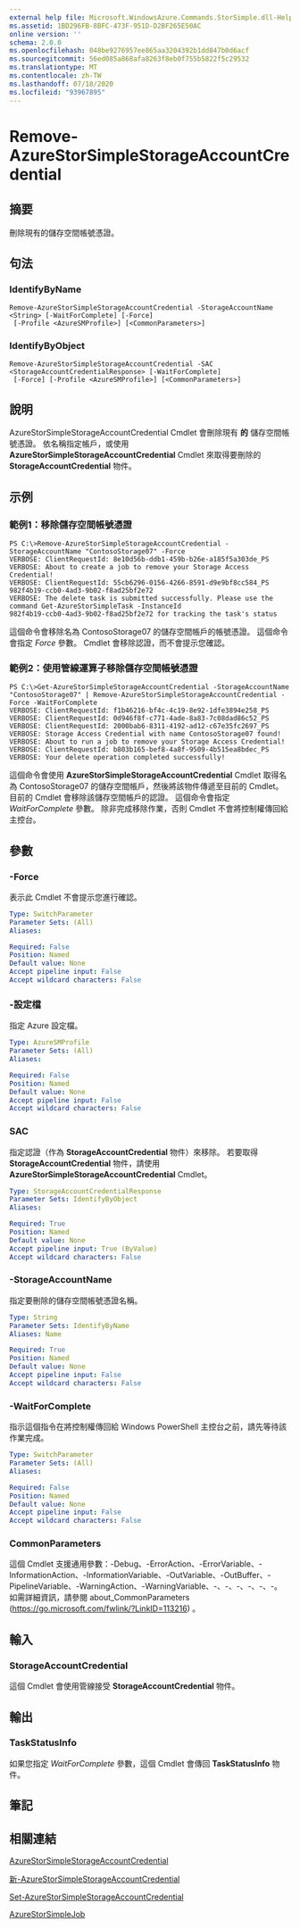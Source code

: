 ```yaml
---
external help file: Microsoft.WindowsAzure.Commands.StorSimple.dll-Help.xml
ms.assetid: 1BD296FB-8BFC-473F-951D-D2BF265E50AC
online version: ''
schema: 2.0.0
ms.openlocfilehash: 048be9276957ee865aa3204392b1dd847b0d6acf
ms.sourcegitcommit: 56ed085a868afa8263f8eb0f755b5822f5c29532
ms.translationtype: MT
ms.contentlocale: zh-TW
ms.lasthandoff: 07/18/2020
ms.locfileid: "93967895"
---
```

# Remove-AzureStorSimpleStorageAccountCredential

## 摘要
刪除現有的儲存空間帳號憑證。

## 句法

### IdentifyByName
```
Remove-AzureStorSimpleStorageAccountCredential -StorageAccountName <String> [-WaitForComplete] [-Force]
 [-Profile <AzureSMProfile>] [<CommonParameters>]
```

### IdentifyByObject
```
Remove-AzureStorSimpleStorageAccountCredential -SAC <StorageAccountCredentialResponse> [-WaitForComplete]
 [-Force] [-Profile <AzureSMProfile>] [<CommonParameters>]
```

## 說明
AzureStorSimpleStorageAccountCredential Cmdlet 會刪除現有 **的** 儲存空間帳號憑證。
依名稱指定帳戶，或使用 **AzureStorSimpleStorageAccountCredential** Cmdlet 來取得要刪除的 **StorageAccountCredential** 物件。

## 示例

### 範例1：移除儲存空間帳號憑證
```
PS C:\>Remove-AzureStorSimpleStorageAccountCredential -StorageAccountName "ContosoStorage07" -Force
VERBOSE: ClientRequestId: 8e10d56b-ddb1-459b-b26e-a185f5a303de_PS
VERBOSE: About to create a job to remove your Storage Access Credential! 
VERBOSE: ClientRequestId: 55cb6296-0156-4266-8591-d9e9bf8cc584_PS
982f4b19-ccb0-4ad3-9b02-f8ad25bf2e72
VERBOSE: The delete task is submitted successfully. Please use the command Get-AzureStorSimpleTask -InstanceId
982f4b19-ccb0-4ad3-9b02-f8ad25bf2e72 for tracking the task's status
```

這個命令會移除名為 ContosoStorage07 的儲存空間帳戶的帳號憑證。
這個命令會指定 *Force* 參數。
Cmdlet 會移除認證，而不會提示您確認。

### 範例2：使用管線運算子移除儲存空間帳號憑證
```
PS C:\>Get-AzureStorSimpleStorageAccountCredential -StorageAccountName "ContosoStorage07" | Remove-AzureStorSimpleStorageAccountCredential -Force -WaitForComplete
VERBOSE: ClientRequestId: f1b46216-bf4c-4c19-8e92-1dfe3894e258_PS
VERBOSE: ClientRequestId: 0d946f8f-c771-4ade-8a83-7c08dad86c52_PS
VERBOSE: ClientRequestId: 2000bab6-8311-4192-ad12-c67e35fc2697_PS
VERBOSE: Storage Access Credential with name ContosoStorage07 found! 
VERBOSE: About to run a job to remove your Storage Access Credential! 
VERBOSE: ClientRequestId: b803b165-bef8-4a8f-9509-4b515ea8bdec_PS
VERBOSE: Your delete operation completed successfully!
```

這個命令會使用 **AzureStorSimpleStorageAccountCredential** Cmdlet 取得名為 ContosoStorage07 的儲存空間帳戶，然後將該物件傳遞至目前的 Cmdlet。
目前的 Cmdlet 會移除該儲存空間帳戶的認證。
這個命令會指定 *WaitForComplete* 參數。
除非完成移除作業，否則 Cmdlet 不會將控制權傳回給主控台。

## 參數

### -Force
表示此 Cmdlet 不會提示您進行確認。

```yaml
Type: SwitchParameter
Parameter Sets: (All)
Aliases: 

Required: False
Position: Named
Default value: None
Accept pipeline input: False
Accept wildcard characters: False
```

### -設定檔
指定 Azure 設定檔。

```yaml
Type: AzureSMProfile
Parameter Sets: (All)
Aliases: 

Required: False
Position: Named
Default value: None
Accept pipeline input: False
Accept wildcard characters: False
```

### SAC
指定認證（作為 **StorageAccountCredential** 物件）來移除。
若要取得 **StorageAccountCredential** 物件，請使用 **AzureStorSimpleStorageAccountCredential** Cmdlet。

```yaml
Type: StorageAccountCredentialResponse
Parameter Sets: IdentifyByObject
Aliases: 

Required: True
Position: Named
Default value: None
Accept pipeline input: True (ByValue)
Accept wildcard characters: False
```

### -StorageAccountName
指定要刪除的儲存空間帳號憑證名稱。

```yaml
Type: String
Parameter Sets: IdentifyByName
Aliases: Name

Required: True
Position: Named
Default value: None
Accept pipeline input: False
Accept wildcard characters: False
```

### -WaitForComplete
指示這個指令在將控制權傳回給 Windows PowerShell 主控台之前，請先等待該作業完成。

```yaml
Type: SwitchParameter
Parameter Sets: (All)
Aliases: 

Required: False
Position: Named
Default value: None
Accept pipeline input: False
Accept wildcard characters: False
```

### CommonParameters
這個 Cmdlet 支援通用參數：-Debug、-ErrorAction、-ErrorVariable、-InformationAction、-InformationVariable、-OutVariable、-OutBuffer、-PipelineVariable、-WarningAction、-WarningVariable、-、-、-、-、-、-。 如需詳細資訊，請參閱 about_CommonParameters (https://go.microsoft.com/fwlink/?LinkID=113216) 。

## 輸入

### StorageAccountCredential
這個 Cmdlet 會使用管線接受 **StorageAccountCredential** 物件。

## 輸出

### TaskStatusInfo
如果您指定 *WaitForComplete* 參數，這個 Cmdlet 會傳回 **TaskStatusInfo** 物件。

## 筆記

## 相關連結

[AzureStorSimpleStorageAccountCredential](./Get-AzureStorSimpleStorageAccountCredential.md)

[新-AzureStorSimpleStorageAccountCredential](./New-AzureStorSimpleStorageAccountCredential.md)

[Set-AzureStorSimpleStorageAccountCredential](./Set-AzureStorSimpleStorageAccountCredential.md)

[AzureStorSimpleJob](./Get-AzureStorSimpleJob.md)


